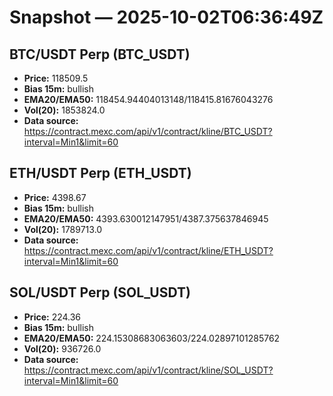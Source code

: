 # Snapshot — 2025-10-02T06:36:49Z

## BTC/USDT Perp (BTC_USDT)
- **Price:** 118509.5
- **Bias 15m:** bullish
- **EMA20/EMA50:** 118454.94404013148/118415.81676043276
- **Vol(20):** 1853824.0
- **Data source:** https://contract.mexc.com/api/v1/contract/kline/BTC_USDT?interval=Min1&limit=60

## ETH/USDT Perp (ETH_USDT)
- **Price:** 4398.67
- **Bias 15m:** bullish
- **EMA20/EMA50:** 4393.630012147951/4387.375637846945
- **Vol(20):** 1789713.0
- **Data source:** https://contract.mexc.com/api/v1/contract/kline/ETH_USDT?interval=Min1&limit=60

## SOL/USDT Perp (SOL_USDT)
- **Price:** 224.36
- **Bias 15m:** bullish
- **EMA20/EMA50:** 224.15308683063603/224.02897101285762
- **Vol(20):** 936726.0
- **Data source:** https://contract.mexc.com/api/v1/contract/kline/SOL_USDT?interval=Min1&limit=60
